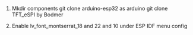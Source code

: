 
1. Mkdir components 
git clone arduino-esp32 as arduino
git clone TFT_eSPI by Bodmer


2. Enable lv_font_montserrat_18 and 22 and 10 under ESP IDF menu config 